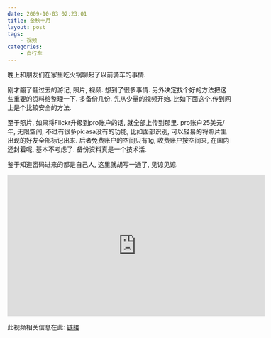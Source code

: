 ```yaml
---
date: 2009-10-03 02:23:01
title: 金秋十月
layout: post
tags:
    - 视频
categories:
    - 自行车
---
```

晚上和朋友们在家里吃火锅聊起了以前骑车的事情.

刚才翻了翻过去的游记, 照片, 视频. 想到了很多事情. 另外决定找个好的方法把这些重要的资料给整理一下. 多备份几份. 先从少量的视频开始. 比如下面这个.传到网上是个比较安全的方法.

至于照片, 如果将Flickr升级到pro账户的话, 就全部上传到那里. pro账户25美元/年, 无限空间, 不过有很多picasa没有的功能, 比如面部识别, 可以轻易的将照片里出现的好友全部标记出来. 后者免费账户的空间只有1g, 收费账户按空间来, 在国内还封着呢, 基本不考虑了. 备份资料真是一个技术活.

鉴于知道密码进来的都是自己人, 这里就胡写一通了, 见谅见谅.

<iframe src="http://player.vimeo.com/video/6876599?title=0&amp;byline=0&amp;portrait=0" width="580" height="319" frameborder="0" webkitAllowFullScreen mozallowfullscreen allowFullScreen></iframe>

此视频相关信息在此: <a href="http://ztpala.com/2006/05/31/my-video-about-cycling-cfa/">链接</a>